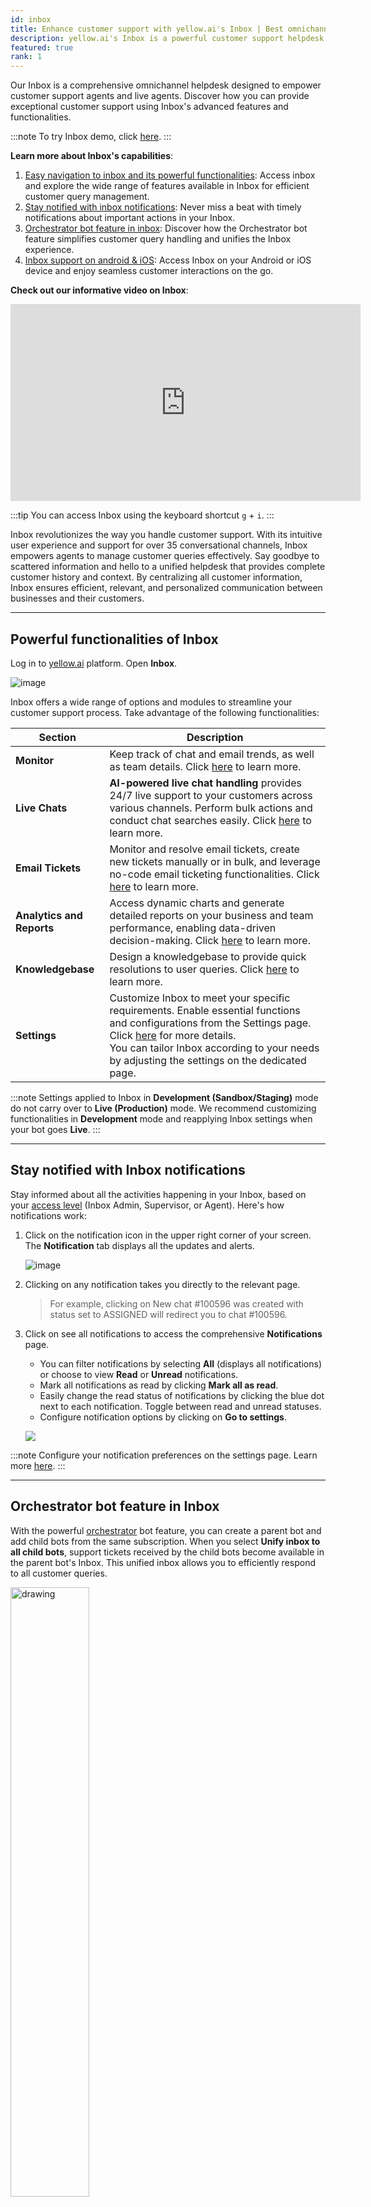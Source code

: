 ```yaml
---
id: inbox
title: Enhance customer support with yellow.ai's Inbox | Best omnichannel helpdesk
description: yellow.ai's Inbox is a powerful customer support helpdesk for agents, providing seamless management of customer queries across multiple channels. Learn about its functionalities, notifications, Orchestrator bot feature, and support on Android and iOS.
featured: true
rank: 1
---
```


Our Inbox is a comprehensive omnichannel helpdesk designed to empower customer support agents and live agents. Discover how you can provide exceptional customer support using Inbox's advanced features and functionalities.

:::note
To try Inbox demo, click [here](https://docs.yellow.ai/docs/platform_concepts/inbox/inbox_setup/inboxdemo). 
:::


**Learn more about Inbox's capabilities**:

1. [Easy navigation to inbox and its powerful functionalities](#i2): Access inbox and explore the wide range of features available in Inbox for efficient customer query management.
2. [Stay notified with inbox notifications](#i4): Never miss a beat with timely notifications about important actions in your Inbox.
3. [Orchestrator bot feature in inbox](#i5): Discover how the Orchestrator bot feature simplifies customer query handling and unifies the Inbox experience.
4. [Inbox support on android & iOS](#and_ios): Access Inbox on your Android or iOS device and enjoy seamless customer interactions on the go.

**Check out our informative video on Inbox**:

<iframe width="560" height="315" src="https://www.youtube.com/embed/UXM2-18QLds" title="YouTube video player" frameborder="0" allow="autoplay; clipboard-write; picture-in-picture" allowfullscreen></iframe>


:::tip
You can access Inbox using the keyboard shortcut `g` + `i`.
:::

Inbox revolutionizes the way you handle customer support. With its intuitive user experience and support for over 35 conversational channels, Inbox empowers agents to manage customer queries effectively. Say goodbye to scattered information and hello to a unified helpdesk that provides complete customer history and context. By centralizing all customer information, Inbox ensures efficient, relevant, and personalized communication between businesses and their customers.

-----


## <a name="i2"></a> Powerful functionalities of Inbox

Log in to [yellow.ai](https://cloud.yellow.ai/auth/login) platform. Open **Inbox**.

![image](https://imgur.com/BWXu1Bl.png)

Inbox offers a wide range of options and modules to streamline your customer support process. Take advantage of the following functionalities:

| Section | Description |
| -------- | -------- |
| **Monitor**     | Keep track of chat and email trends, as well as team details. Click [here](https://docs.yellow.ai/docs/platform_concepts/inbox/monitor) to learn more.    |
|**Live Chats**| **AI-powered live chat handling** provides 24/7 live support to your customers across various channels. Perform bulk actions and conduct chat searches easily. Click [here](https://docs.yellow.ai/docs/platform_concepts/inbox/chats/getstartedwithlivechat) to learn more. |
|**Email Tickets**| 	Monitor and resolve email tickets, create new tickets manually or in bulk, and leverage no-code email ticketing functionalities. Click [here](https://docs.yellow.ai/docs/platform_concepts/inbox/tickets/setupandconfig) to learn more.  |
|**Analytics and Reports**| Access dynamic charts and generate detailed reports on your business and team performance, enabling data-driven decision-making. Click [here](https://docs.yellow.ai/docs/platform_concepts/inbox/analytics-reports/analytics) to learn more.|
|**Knowledgebase**| Design a knowledgebase to provide quick resolutions to user queries. Click [here](https://docs.yellow.ai/docs/platform_concepts/inbox/knowledge-base/kboverview) to learn more. |
|**Settings**| Customize Inbox to meet your specific requirements. Enable essential functions and configurations from the Settings page. Click [here](https://docs.yellow.ai/docs/platform_concepts/inbox/inbox-settings/team/agents) for more details. <br/> You can tailor Inbox according to your needs by adjusting the settings on the dedicated page.|

:::note
Settings applied to Inbox in **Development (Sandbox/Staging)** mode do not carry over to **Live (Production)** mode. We recommend customizing functionalities in **Development** mode and reapplying Inbox settings when your bot goes **Live**.
:::

-------

## <a name="i4"></a> Stay notified with Inbox notifications

Stay informed about all the activities happening in your Inbox, based on your [access level](https://docs.yellow.ai/docs/platform_concepts/inbox/inbox_setup/supportagents) (Inbox Admin, Supervisor, or Agent). Here's how notifications work:



1. Click on the notification icon in the upper right corner of your screen. The **Notification** tab displays all the updates and alerts.

    ![image](https://imgur.com/mHvq9fG.png)

2. Clicking on any notification takes you directly to the relevant page.
    > For example, clicking on New chat #100596 was created with status set to ASSIGNED will redirect you to chat #100596.

3. Click on see all notifications to access the comprehensive **Notifications** page.
    - You can filter notifications by selecting **All** (displays all notifications) or choose to view **Read** or **Unread** notifications.
    - Mark all notifications as read by clicking **Mark all as read**.
    - Easily change the read status of notifications by clicking the blue dot next to each notification. Toggle between read and unread statuses.
    - Configure notification options by clicking on **Go to settings**.

    ![](https://i.imgur.com/3KOSLYg.png)

:::note
Configure your notification preferences on the settings page. Learn more [here](https://docs.yellow.ai/docs/platform_concepts/inbox/inbox-settings/account/notification).
:::


--------


## <a name="i5"></a> Orchestrator bot feature in Inbox

With the powerful [orchestrator](https://docs.yellow.ai/docs/platform_concepts/studio/build/orchestrator) bot feature, you can create a parent bot and add child bots from the same subscription. When you select **Unify inbox to all child bots**, support tickets received by the child bots become available in the parent bot's Inbox. This unified inbox allows you to efficiently respond to all customer queries.

<img src="https://imgur.com/3KsqgAF.png" alt="drawing" width="50%"/>  

Watch a video on Inbox orchestrator bot:

<iframe width="560" height="315" src="https://www.youtube.com/embed/dZ1zYsBXKs4?si=FXTfbk3AH8tycn5V" title="YouTube video player" frameborder="0" allow="accelerometer; autoplay; clipboard-write; encrypted-media; gyroscope; picture-in-picture; web-share" referrerpolicy="strict-origin-when-cross-origin" allowfullscreen></iframe>

:::note
Unified inbox will only work for bots built on the cloud platform (i.e., cloud.yellow.ai). 
You cannot unify bots built on app with cloud(or vice versa).
:::


----

## <a name="and_ios"></a> Inbox Support on Android & iOS

Experience the convenience of Inbox on your Android or iOS device with YellowAI Partner. This dedicated app empowers agents to resolve queries swiftly, enhancing query resolution time and customer satisfaction. Key features of YellowAI Partner include:
- Seamless communication with customers, providing round-the-clock support.
- Effective handling of L1 and L2 queries.
- Collaboration with teammates for efficient query resolution.
- Enhanced customer interactions through voice and video calling features.
- Instant access to information, empowering agents to provide accurate and timely responses.
- Real-time feedback from customers to improve support quality.
- AI Agent Workflows to automate agent actions and boost productivity.
- Push Notifications to ensure you never miss any tickets, even when taking a break.

:::note
Download **YellowAI Partner** on [Android](https://play.google.com/store/apps/details?id=ai.yellow.supportagent&hl=en&gl=US) and [iOS](https://apps.apple.com/tr/app/yellowai-partner/id1612610646) to leverage its innovative automated live chat technology and elevate your customer support game.
:::